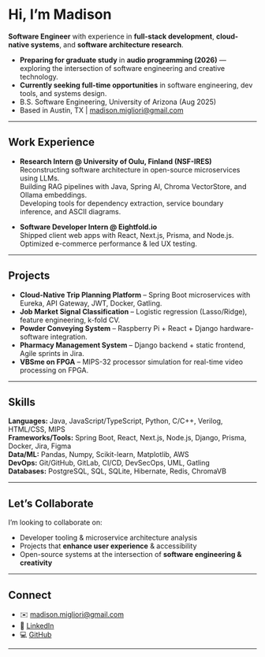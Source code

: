 # Hi, I’m Madison 

**Software Engineer** with experience in **full-stack development**, **cloud-native systems**, and **software architecture research**.  

- **Preparing for graduate study** in **audio programming (2026)** — exploring the intersection of software engineering and creative technology.
- **Currently seeking full-time opportunities** in software engineering, dev tools, and systems design.  
- B.S. Software Engineering, University of Arizona (Aug 2025)
- Based in Austin, TX | madison.migliori@gmail.com  

---

## Work Experience 
- **Research Intern @ University of Oulu, Finland (NSF-IRES)**  
  Reconstructing software architecture in open-source microservices using LLMs.  
  Building RAG pipelines with Java, Spring AI, Chroma VectorStore, and Ollama embeddings.  
  Developing tools for dependency extraction, service boundary inference, and ASCII diagrams.

- **Software Developer Intern @ Eightfold.io**  
  Shipped client web apps with React, Next.js, Prisma, and Node.js.  
  Optimized e-commerce performance & led UX testing.

---

## Projects
- **Cloud-Native Trip Planning Platform** – Spring Boot microservices with Eureka, API Gateway, JWT, Docker, Gatling.  
- **Job Market Signal Classification** – Logistic regression (Lasso/Ridge), feature engineering, k-fold CV.  
- **Powder Conveying System** – Raspberry Pi + React + Django hardware-software integration.  
- **Pharmacy Management System** – Django backend + static frontend, Agile sprints in Jira.  
- **VBSme on FPGA** – MIPS-32 processor simulation for real-time video processing on FPGA.

---

## Skills
**Languages:** Java, JavaScript/TypeScript, Python, C/C++, Verilog, HTML/CSS, MIPS  
**Frameworks/Tools:** Spring Boot, React, Next.js, Node.js, Django, Prisma, Docker, Jira, Figma  
**Data/ML:** Pandas, Numpy, Scikit-learn, Matplotlib, AWS  
**DevOps:** Git/GitHub, GitLab, CI/CD, DevSecOps, UML, Gatling  
**Databases:** PostgreSQL, SQL, SQLite, Hibernate, Redis, ChromaVB  

---

## Let’s Collaborate
I’m looking to collaborate on:
- Developer tooling & microservice architecture analysis  
- Projects that **enhance user experience** & accessibility  
- Open-source systems at the intersection of **software engineering & creativity**  

---

## Connect
- ✉️ [madison.migliori@gmail.com](mailto:madison.migliori@gmail.com)  
- 💼 [LinkedIn](https://linkedin.com/in/madisonmigliori)  
- 💻 [GitHub](https://github.com/madisonmigliori)  

---

